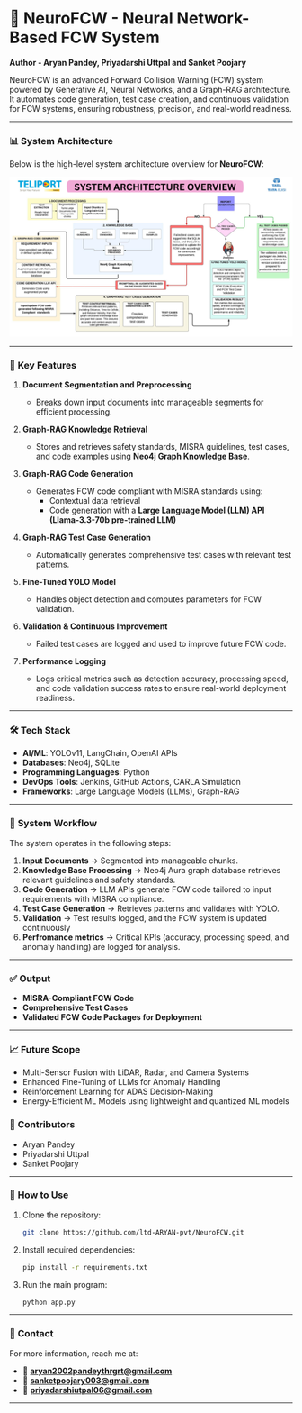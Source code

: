 # 🚀 **NeuroFCW - Neural Network-Based FCW System**
**Author - Aryan Pandey, Priyadarshi Uttpal and Sanket Poojary**

NeuroFCW is an advanced Forward Collision Warning (FCW) system powered by Generative AI, Neural Networks, and a Graph-RAG architecture. It automates code generation, test case creation, and continuous validation for FCW systems, ensuring robustness, precision, and real-world readiness.

---

### 📊 **System Architecture**

Below is the high-level system architecture overview for **NeuroFCW**:

![System Architecture](img/FCW1.png)

---

### 🧠 **Key Features**
1. **Document Segmentation and Preprocessing**  
   - Breaks down input documents into manageable segments for efficient processing.

2. **Graph-RAG Knowledge Retrieval**  
   - Stores and retrieves safety standards, MISRA guidelines, test cases, and code examples using **Neo4j Graph Knowledge Base**.

3. **Graph-RAG Code Generation**  
   - Generates FCW code compliant with MISRA standards using:
     - Contextual data retrieval
     - Code generation with a **Large Language Model (LLM) API (Llama-3.3-70b pre-trained LLM)**

4. **Graph-RAG Test Case Generation**  
   - Automatically generates comprehensive test cases with relevant test patterns.

5. **Fine-Tuned YOLO Model**  
   - Handles object detection and computes parameters for FCW validation.

6. **Validation & Continuous Improvement**  
   - Failed test cases are logged and used to improve future FCW code.

7. **Performance Logging**
   - Logs critical metrics such as detection accuracy, processing speed, and code validation success rates to ensure real-world deployment readiness.


---

### 🛠 **Tech Stack**
- **AI/ML**: YOLOv11, LangChain, OpenAI APIs
- **Databases**: Neo4j, SQLite
- **Programming Languages**: Python
- **DevOps Tools**: Jenkins, GitHub Actions, CARLA Simulation
- **Frameworks**: Large Language Models (LLMs), Graph-RAG

---

### 📂 **System Workflow**
The system operates in the following steps:
1. **Input Documents** → Segmented into manageable chunks.
2. **Knowledge Base Processing** → Neo4j Aura graph database retrieves relevant guidelines and safety standards.
3. **Code Generation** → LLM APIs generate FCW code tailored to input requirements with MISRA compliance.
4. **Test Case Generation** → Retrieves patterns and validates with YOLO.
5. **Validation** → Test results logged, and the FCW system is updated continuously
6. **Perfromance metrics** → Critical KPIs (accuracy, processing speed, and anomaly handling) are logged for analysis.

---

### ✅ **Output**
- **MISRA-Compliant FCW Code**
- **Comprehensive Test Cases**
- **Validated FCW Code Packages for Deployment**

---

### 📈 **Future Scope**

- Multi-Sensor Fusion with LiDAR, Radar, and Camera Systems
- Enhanced Fine-Tuning of LLMs for Anomaly Handling
- Reinforcement Learning for ADAS Decision-Making
- Energy-Efficient ML Models using lightweight and quantized ML models


### 🤝 **Contributors**
- Aryan Pandey
- Priyadarshi Uttpal
- Sanket Poojary

---

### 🔗 **How to Use**
1. Clone the repository:
   ```bash
   git clone https://github.com/ltd-ARYAN-pvt/NeuroFCW.git
   ```
2. Install required dependencies:
   ```bash
   pip install -r requirements.txt
   ```
3. Run the main program:
   ```bash
   python app.py
   ```

---

### 🌟 **Contact**
For more information, reach me at:  
- 📧 **aryan2002pandeythrgrt@gmail.com**  
- 📧 **sanketpoojary003@gmail.com**
- 📧 **priyadarshiutpal06@gmail.com**
---
